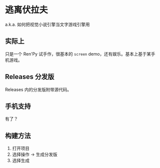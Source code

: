 # 逃离伏拉夫
a.k.a. 如何把视觉小说引擎当文字游戏引擎用
## 实际上
只是一个 Ren'Py 试手作，很基本的 `screen` demo，还有娱乐。基本上基于某手机游戏。
## Releases 分发版
Releases 内的分发版附带源代码。
## 手机支持
有了？
## 构建方法
1. 打开项目
2. 选择操作 -\> 生成分发版
3. 选择生成
